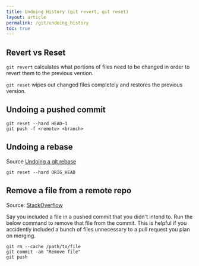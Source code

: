 ```yaml
---
title: Undoing History (git revert, git reset)
layout: article
permalink: /git/undoing_history
toc: true
---
```


## Revert vs Reset
`git revert` calculates what portions of files need to be changed in order to revert them to the previous version.

`git reset` wipes out changed files completely and restores the previous version.

## Undoing a pushed commit

```
git reset --hard HEAD~1
git push -f <remote> <branch>
```

## Undoing a rebase

Source [Undoing a git rebase](https://stackoverflow.com/questions/134882/undoing-a-git-rebase)

```
git reset --hard ORIG_HEAD
```

## Remove a file from a remote repo

Source: [StackOverflow](https://stackoverflow.com/questions/18357511/git-remove-committed-file-after-push)

Say you included a file in a pushed commit that you didn't intend to. Run the below command to remove that file from the commit. This is helpful if you accidently included a bunch of files unnecessary to a pull request you plan on merging.

```
git rm --cache /path/to/file
git commit -am "Remove file"
git push
```
